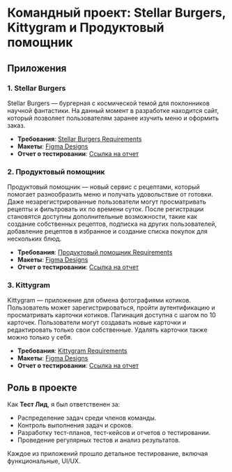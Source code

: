 # Командный проект: Stellar Burgers, Kittygram и Продуктовый помощник

## Приложения

### 1. **Stellar Burgers**
Stellar Burgers — бургерная с космической темой для поклонников научной фантастики. На данный момент в разработке находится сайт, который позволяет пользователям заранее изучить меню и оформить заказ.

- **Требования**: [Stellar Burgers Requirements](https://praktikum.notion.site/Stellar-Burgers-56549bd54b6f4a8e851d2ccce3767730)
- **Макеты**: [Figma Designs](https://www.figma.com/file/7v96lSaXZov0qXKZDnAHLT/Burger?node-id=0%3A1)
- **Отчет о тестировании**: [Ссылка на отчет](https://disk.yandex.ru/edit/disk/disk%2F%D0%9E%D1%82%D1%87%D0%B5%D1%82%20%D0%BE%20%D1%82%D0%B5%D1%81%D1%82%D0%B8%D1%80%D0%BE%D0%B2%D0%B0%D0%BD%D0%B8%D0%B8%20Stellar%20Burgers%2C%204-%D1%8F%20%D0%BA%D0%BE%D0%BC%D0%B0%D0%BD%D0%B4%D0%B0%2C%2019-%D1%8F%20%D0%BA%D0%BE%D0%B3%D0%BE%D1%80%D1%82%D0%B0%20%E2%80%94%205-%D0%B8%CC%86%20%D1%81%D0%BF%D1%80%D0%B8%D0%BD%D1%82.%20%D0%98%D0%BD%D0%B6%D0%B5%D0%BD%D0%B5%D1%80%20%D0%BF%D0%BE%20%D1%82%D0%B5%D1%81%D1%82%D0%B8%D1%80%D0%BE%D0%B2%D0%B0%D0%BD%D0%B8%D1%8E%20%D0%BF%D0%BB%D1%8E%D1%81.docx?sk=y49d1de9a9673c36c10a0d93341d177ea)

### 2. **Продуктовый помощник**
Продуктовый помощник — новый сервис с рецептами, который помогает разнообразить меню и получать удовольствие от готовки. Даже незарегистрированные пользователи могут просматривать рецепты и фильтровать их по времени суток. После регистрации становятся доступны дополнительные возможности, такие как создание собственных рецептов, подписка на других пользователей, добавление рецептов в избранное и создание списка покупок для нескольких блюд.

- **Требования**: [Продуктовый помощник Requirements](https://praktikum.notion.site/679ecdd120174b0686631c62282c05a3)
- **Макеты**: [Figma Designs](https://www.figma.com/file/rMtqMxDFNhDIgJEFVMv8jX/Recipes?node-id=0%3A1)
- **Отчет о тестировании**: [Ссылка на отчет](https://disk.yandex.ru/edit/disk/disk%2F%D0%9F%D1%80%D0%BE%D0%B4%D1%83%D0%BA%D1%82%D0%BE%D0%B2%D1%8B%D0%B8%CC%86%20%D0%9F%D0%BE%D0%BC%D0%BE%D1%89%D0%BD%D0%B8%D0%BA%2C%204-%D1%8F%20%D0%BA%D0%BE%D0%BC%D0%B0%D0%BD%D0%B4%D0%B0%2C%2019-%D1%8F%20%D0%BA%D0%BE%D0%B3%D0%BE%D1%80%D1%82%D0%B0%20%E2%80%94%205-%D0%B8%CC%86%20%D1%81%D0%BF%D1%80%D0%B8%D0%BD%D1%82.%20%D0%98%D0%BD%D0%B6%D0%B5%D0%BD%D0%B5%D1%80%20%D0%BF%D0%BE%20%D1%82%D0%B5%D1%81%D1%82%D0%B8%D1%80%D0%BE%D0%B2%D0%B0%D0%BD%D0%B8%D0%B5%20%D0%BF%D0%BB%D1%8E%D1%81.docx?sk=y49d1de9a9673c36c10a0d93341d177ea)

### 3. **Kittygram**
Kittygram — приложение для обмена фотографиями котиков. Пользователь может зарегистрироваться, пройти аутентификацию и просматривать карточки котиков. Пагинация доступна с шагом по 10 карточек. Пользователи могут создавать новые карточки и редактировать только свои собственные. Удалять карточки также можно только у себя.

- **Требования**: [Kittygram Requirements](https://praktikum.notion.site/Kittygram-693863b64cf7480ca9be7401b171ac6d)
- **Макеты**: [Figma Designs](https://www.figma.com/file/rMtqMxDFNhDIgJEFVMv8jX/Recipes?node-id=0%3A1)
- **Отчет о тестировании**: [Ссылка на отчет](https://disk.yandex.ru/edit/d/pK-a8sbV5tNYIWKGuK0d8CPegnqahzm72s0qoIz-cKg6eU5BeGVkU1hFQQ)

## Роль в проекте

Как **Тест Лид**, я был ответственен за:

- Распределение задач среди членов команды.
- Контроль выполнения задач и сроков.
- Разработку тест-планов, тест-кейсов и отчетов о тестировании.
- Проведение регулярных тестов и анализ результатов.

Каждое из приложений прошло детальное тестирование, включая функциональные, UI/UX.
